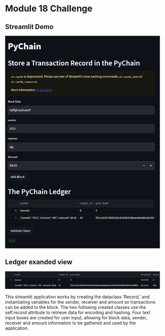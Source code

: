 # Module 18 Challenge
## Streamlit Demo
![m18_full_demo](./Images/m18_full_demo.PNG)

## Ledger exanded view
![m18_table](./Images/m18_table.png)

This streamlit application works by creating the dataclass 'Record,' and instantiating variables for the sender, receiver and amount so transactions can be added to the block. The two following created classes use the self.record attribute to retrieve data for encoding and hashing. Four text input boxes are created for user input, allowing for block data, sender, receiver and amount information to be gathered and used by the application.